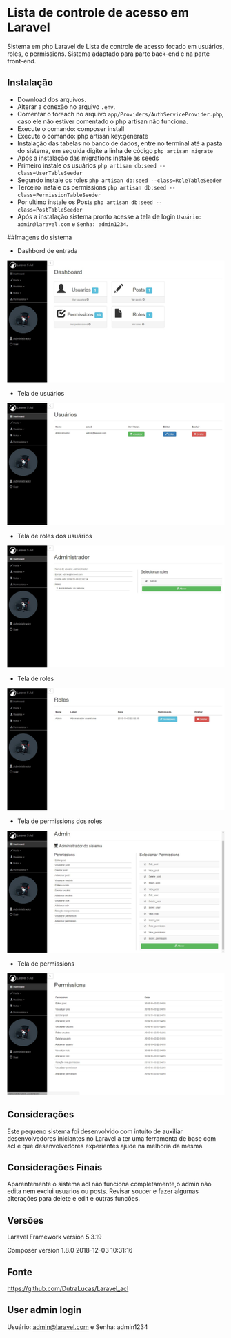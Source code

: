 # Lista de controle de acesso em Laravel

Sistema em php Laravel de Lista de controle de acesso focado em usuários, roles, e permissions. Sistema adaptado para parte back-end e na parte front-end.

## Instalação

* Download dos arquivos.
* Alterar a conexão no arquivo `.env`.
* Comentar o foreach no arquivo `app/Providers/AuthServiceProvider.php`, caso ele não estiver comentado o php artisan não funciona.
* Execute o comando: composer install
* Execute o comando: php artisan key:generate
* Instalação das tabelas no banco de dados, entre no terminal até a pasta do sistema, em seguida digite a linha de código `php artisan migrate`
* Após a instalação das migrations instale as seeds
* Primeiro instale os usuários `php artisan db:seed --class=UserTableSeeder`
* Segundo instale os roles `php artisan db:seed --class=RoleTableSeeder`
* Terceiro instale os permissions `php artisan db:seed --class=PermissionTableSeeder`
* Por ultimo instale os Posts `php artisan db:seed --class=PostTableSeeder`
* Após a instalação sistema pronto acesse a tela de login `Usuário: admin@laravel.com` e `Senha: admin1234`.  

##Imagens do sistema
* Dashbord de entrada
<img src="https://raw.githubusercontent.com/DutraLucas/Laravel_acl/master/resources/assets/img/capturas/dashbord.JPG"/>

* Tela de usuários
<img src="https://raw.githubusercontent.com/DutraLucas/Laravel_acl/master/resources/assets/img/capturas/users.JPG"/>

* Tela de roles dos usuários
<img src="https://raw.githubusercontent.com/DutraLucas/Laravel_acl/master/resources/assets/img/capturas/users_roles.JPG"/>

* Tela de roles
<img src="https://raw.githubusercontent.com/DutraLucas/Laravel_acl/master/resources/assets/img/capturas/roles.JPG"/>

* Tela de permissions dos roles
<img src="https://raw.githubusercontent.com/DutraLucas/Laravel_acl/master/resources/assets/img/capturas/roles_permissions.JPG"/>

* Tela de permissions
<img src="https://raw.githubusercontent.com/DutraLucas/Laravel_acl/master/resources/assets/img/capturas/permissions.JPG"/>

## Considerações

Este pequeno sistema foi desenvolvido com intuito de auxiliar desenvolvedores iniciantes no Laravel a ter uma ferramenta de base com acl e que desenvolvedores experientes ajude na melhoria da mesma.

## Considerações Finais

Aparentemente o sistema acl não funciona completamente,o admin não edita nem exclui usuarios ou posts.
Revisar soucer e fazer algumas alterações para delete e edit e outras funcões.

## Versões 
Laravel Framework version 5.3.19

Composer version 1.8.0 2018-12-03 10:31:16

## Fonte
https://github.com/DutraLucas/Laravel_acl

## User admin login
Usuário: admin@laravel.com e Senha: admin1234
